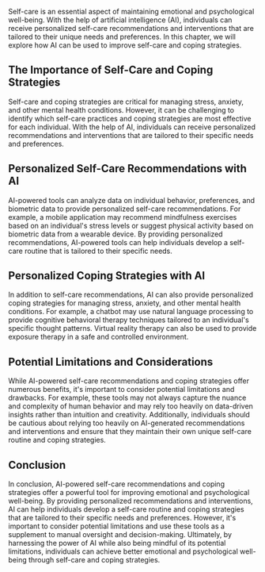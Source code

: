 
Self-care is an essential aspect of maintaining emotional and psychological well-being. With the help of artificial intelligence (AI), individuals can receive personalized self-care recommendations and interventions that are tailored to their unique needs and preferences. In this chapter, we will explore how AI can be used to improve self-care and coping strategies.

The Importance of Self-Care and Coping Strategies
-------------------------------------------------

Self-care and coping strategies are critical for managing stress, anxiety, and other mental health conditions. However, it can be challenging to identify which self-care practices and coping strategies are most effective for each individual. With the help of AI, individuals can receive personalized recommendations and interventions that are tailored to their specific needs and preferences.

Personalized Self-Care Recommendations with AI
----------------------------------------------

AI-powered tools can analyze data on individual behavior, preferences, and biometric data to provide personalized self-care recommendations. For example, a mobile application may recommend mindfulness exercises based on an individual's stress levels or suggest physical activity based on biometric data from a wearable device. By providing personalized recommendations, AI-powered tools can help individuals develop a self-care routine that is tailored to their specific needs.

Personalized Coping Strategies with AI
--------------------------------------

In addition to self-care recommendations, AI can also provide personalized coping strategies for managing stress, anxiety, and other mental health conditions. For example, a chatbot may use natural language processing to provide cognitive behavioral therapy techniques tailored to an individual's specific thought patterns. Virtual reality therapy can also be used to provide exposure therapy in a safe and controlled environment.

Potential Limitations and Considerations
----------------------------------------

While AI-powered self-care recommendations and coping strategies offer numerous benefits, it's important to consider potential limitations and drawbacks. For example, these tools may not always capture the nuance and complexity of human behavior and may rely too heavily on data-driven insights rather than intuition and creativity. Additionally, individuals should be cautious about relying too heavily on AI-generated recommendations and interventions and ensure that they maintain their own unique self-care routine and coping strategies.

Conclusion
----------

In conclusion, AI-powered self-care recommendations and coping strategies offer a powerful tool for improving emotional and psychological well-being. By providing personalized recommendations and interventions, AI can help individuals develop a self-care routine and coping strategies that are tailored to their specific needs and preferences. However, it's important to consider potential limitations and use these tools as a supplement to manual oversight and decision-making. Ultimately, by harnessing the power of AI while also being mindful of its potential limitations, individuals can achieve better emotional and psychological well-being through self-care and coping strategies.
